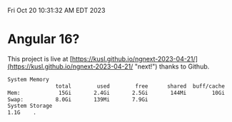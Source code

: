 Fri Oct 20 10:31:32 AM EDT 2023

# Angular 16?


This project is live at [https://kusl.github.io/ngnext-2023-04-21/](https://kusl.github.io/ngnext-2023-04-21/ "next!") thanks to Github.

```bash
System Memory
               total        used        free      shared  buff/cache   available
Mem:            15Gi       2.4Gi       2.5Gi       144Mi        10Gi        12Gi
Swap:          8.0Gi       139Mi       7.9Gi
System Storage
1.1G	.
```
